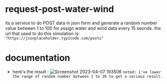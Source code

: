# request-post-water-wind
its a service to do POST data in json form and generate a random number value between 1 to 100 for assign water and wind data every 15 seonds. the url that used to do this simulation is:
`"https://jsonplaceholder.typicode.com/posts"`

# documentation
- here's the result : 
  ![Screenshot 2023-04-07 193506](https://user-images.githubusercontent.com/37493831/230609826-7892c675-741f-48e5-9f28-35440d085f16.png)
  `noted: i've lower the range of random number between 1 to 20 to get a various result.`
